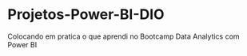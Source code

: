 # Projetos-Power-BI-DIO

Colocando em pratica o que aprendi no Bootcamp Data Analytics com Power BI
